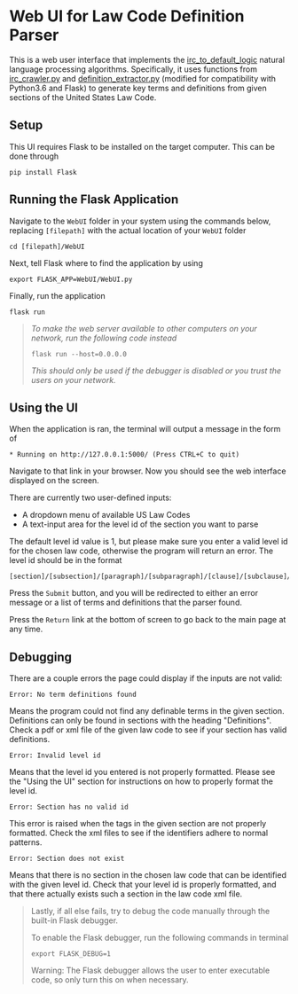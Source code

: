 # Web UI for Law Code Definition Parser
This is a web user interface that implements the [irc_to_default_logic](https://github.com/mpertierra/irc_to_default_logic) natural language processing algorithms. Specifically, it uses functions from [irc_crawler.py](https://github.com/mpertierra/irc_to_default_logic/blob/master/scripts/irc_crawler.py) and [definition_extractor.py](https://github.com/mpertierra/irc_to_default_logic/blob/master/scripts/definition_extractor.py) (modified for compatibility with Python3.6 and Flask) to generate key terms and definitions from given sections of the United States Law Code.

## Setup
This UI requires Flask to be installed on the target computer. This can be done through
```
pip install Flask
```

## Running the Flask Application
Navigate to the ```WebUI``` folder in your system using the commands below, replacing ```[filepath]``` with the actual location of your ```WebUI``` folder

```
cd [filepath]/WebUI
```
Next, tell Flask where to find the application by using
```
export FLASK_APP=WebUI/WebUI.py
```
Finally, run the application
```
flask run
```

>_To make the web server available to other computers on your network, run the following code instead_
>```
>flask run --host=0.0.0.0
>```
>_This should only be used if the debugger is disabled or you trust the users on your network._

## Using the UI
When the application is ran, the terminal will output a message in the form of
```
* Running on http://127.0.0.1:5000/ (Press CTRL+C to quit)
```
Navigate to that link in your browser. Now you should see the web interface displayed on the screen.

There are currently two user-defined inputs:
* A dropdown menu of available US Law Codes
* A text-input area for the level id of the section you want to parse

The default level id value is 1, but please make sure you enter a valid level id for the chosen law code, otherwise the program will return an error. The level id should be in the format
```
[section]/[subsection]/[paragraph]/[subparagraph]/[clause]/[subclause]/[item]/[subitem]/[subsubitem]
```
Press the ```Submit``` button, and you will be redirected to either an error message or a list of terms and definitions that the parser found.

Press the ```Return``` link at the bottom of screen to go back to the main page at any time.


## Debugging
There are a couple errors the page could display if the inputs are not valid:
```
Error: No term definitions found
```
Means the program could not find any definable terms in the given section. Definitions can only be found in sections with the heading "Definitions". Check a pdf or xml file of the given law code to see if your section has valid definitions.

```
Error: Invalid level id
```
Means that the level id you entered is not properly formatted. Please see the "Using the UI" section for instructions on how to properly format the level id.

```
Error: Section has no valid id
```
This error is raised when the tags in the given section are not properly formatted. Check the xml files to see if the identifiers adhere to normal patterns.

```
Error: Section does not exist
```
Means that there is no section in the chosen law code that can be identified with the given level id. Check that your level id is properly formatted, and that there actually exists such a section in the law code xml file.

>Lastly, if all else fails, try to debug the code manually through the built-in Flask debugger.
>
>To enable the Flask debugger, run the following commands in terminal
>```
>export FLASK_DEBUG=1
>```
>Warning: The Flask debugger allows the user to enter executable code, so only turn this on when necessary.
